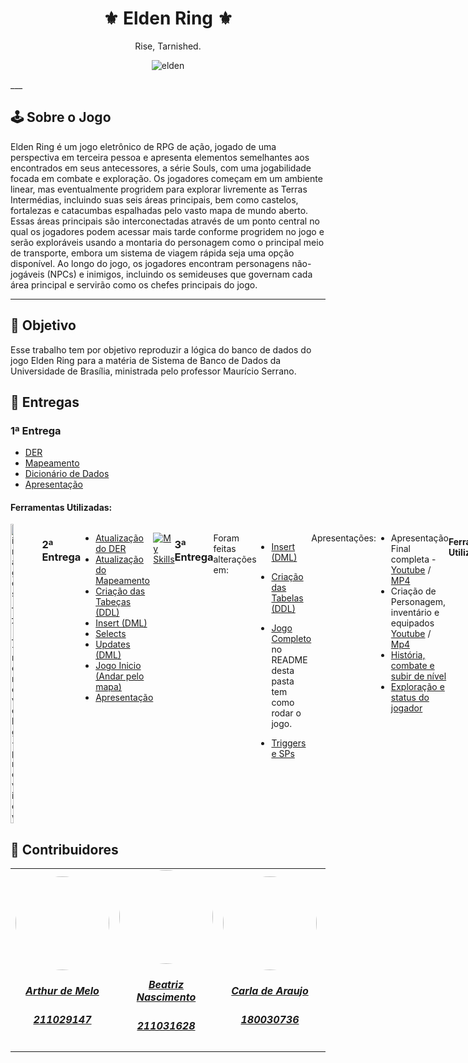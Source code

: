 <h1 align="center">⚜️ Elden Ring ⚜️</h1>

<div align="center">
  Rise, Tarnished.
  
![elden](https://github.com/user-attachments/assets/0476e059-be64-4f14-8dd8-413f8670187f)
</div>
___

## 🕹 Sobre o Jogo
Elden Ring é um jogo eletrônico de RPG de ação, jogado de uma perspectiva em terceira pessoa e apresenta elementos semelhantes aos encontrados em seus antecessores, a série Souls, com uma jogabilidade focada em combate e exploração. Os jogadores começam em um ambiente linear, mas eventualmente progridem para explorar livremente as Terras Intermédias, incluindo suas seis áreas principais, bem como castelos, fortalezas e catacumbas espalhadas pelo vasto mapa de mundo aberto. Essas áreas principais são interconectadas através de um ponto central no qual os jogadores podem acessar mais tarde conforme progridem no jogo e serão exploráveis ​​usando a montaria do personagem como o principal meio de transporte, embora um sistema de viagem rápida seja uma opção disponível. Ao longo do jogo, os jogadores encontram personagens não-jogáveis (NPCs) e inimigos, incluindo os semideuses que governam cada área principal e servirão como os chefes principais do jogo.
___

## 📜 Objetivo

Esse trabalho tem por objetivo reproduzir a lógica do banco de dados do jogo Elden Ring para a matéria de Sistema de Banco de Dados da Universidade de Brasília, ministrada pelo professor 
Maurício Serrano.

## 💎 Entregas
### 1ª Entrega 

* [DER](https://github.com/SBD1/2024.1-Elden-Ring/blob/main/docs/DER/DERv6-Final.png)
* [Mapeamento](https://github.com/SBD1/2024.1-Elden-Ring/blob/main/docs/Mapeamento/mapeamento_final.png)
* [Dicionário de Dados](https://github.com/SBD1/2024.1-Elden-Ring/blob/main/docs/DicionarioDados-EldenRing.pdf)
* [Apresentação](https://youtu.be/X5gtIR1n0aY)

#### Ferramentas Utilizadas:

<div style="display:flex;">
  <img src="https://github.com/user-attachments/assets/2e834e79-9d7c-45dc-9ea6-f93579a7e6fc" alt="images__1_-removebg-preview" style="width:10%; height:auto;">
  
### 2ª Entrega 
* [Atualização do DER](https://github.com/SBD1/2024.1-Elden-Ring/blob/main/docs/DER/DERv6-Final-Corrigido.drawio.png)
* [Atualização do Mapeamento](https://github.com/SBD1/2024.1-Elden-Ring/blob/main/docs/Mapeamento/mapeamento_final_corrigido.drawio.png)
* [Criação das Tabeças (DDL)](https://github.com/SBD1/2024.1-Elden-Ring/blob/main/docs/DDL/ddl1.0.sql)
* [Insert (DML)](https://github.com/SBD1/2024.1-Elden-Ring/blob/main/docs/DML/Inserir.sql)
* [Selects](https://github.com/SBD1/2024.1-Elden-Ring/blob/main/docs/Selects/Selects.sql)
* [Updates (DML)](https://github.com/SBD1/2024.1-Elden-Ring/blob/main/docs/DML/Update.sql)
* [Jogo Inicio (Andar pelo mapa)](https://github.com/SBD1/2024.1-Elden-Ring/tree/main/jogo)
* [Apresentação](https://youtu.be/8GZPNs6pBgc)

[![My Skills](https://skillicons.dev/icons?i=postgresql,python&theme=light)](https://skillicons.dev)

### 3ª Entrega 
Foram feitas alterações em:
* [Insert (DML)](https://github.com/SBD1/2024.1-Elden-Ring/blob/main/docs/DML/Inserir.sql)
* [Criação das Tabelas (DDL)](https://github.com/SBD1/2024.1-Elden-Ring/blob/main/docs/DDL/ddl1.0.sql)

* [Jogo Completo](https://github.com/SBD1/2024.1-Elden-Ring/tree/main/jogo) no README desta pasta tem como rodar o jogo.
* [Triggers e SPs](docs/Triggers-SPs)

Apresentações:
* Apresentação Final completa - [Youtube](https://youtu.be/kPRpKOofSFU) / [MP4](apresentacao-modulo3.7z)
* Criação de Personagem, inventário e equipados [Youtube](https://www.youtube.com/watch?v=yNuCA3SaW54&feature=youtu.be) / [Mp4](https://github.com/SBD1/2024.1-Elden-Ring/blob/main/BD1%20Elden%20Ring%20-%20Cria%C3%A7%C3%A3o%20de%20Personagem%2C%20inventario%20e%20equipados.mp4)
* [História, combate e subir de nível](historia-combate-lvl-up.mp4)
* [Exploração e status do jogador](exploracao-status.mp4)

#### Ferramentas Utilizadas:

[![My Skills](https://skillicons.dev/icons?i=postgresql,python&theme=light)](https://skillicons.dev)


</div>

## 👾 Contribuidores

<div align="center">
<table style="margin-left: auto; margin-right: auto;">
    <tr>
        <td align="center">
            <a href="https://github.com/arthurmlv">
                <img style="border-radius: 50%;" src="https://github.com/arthurmlv.png" width="150px;"/>
                <h5 class="text-center"> Arthur de Melo  </h5>
                <h5 class="text-center"> 211029147 </h5>
            </a>
        </td>
        <td align="center">
            <a href="https://github.com/Beatrizvn">
                <img style="border-radius: 50%;" src="https://github.com/Beatrizvn.png" width="150px;"/>
                <h5 class="text-center">Beatriz Nascimento <br> </h5>
                <h5 class="text-center"> 211031628 </h5>
            </a>
        </td>
       <td align="center">
            <a href="https://github.com/ccarlaa">
                <img style="border-radius: 50%;" src="https://github.com/ccarlaa.png" width="150px;"/>
                <h5 class="text-center">Carla de Araujo  <br></h5>
                <h5 class="text-center"> 180030736 </h5>
            </a>
        </td>
      <td align="center">
            <a href="https://github.com/manuziny">
                <img style="border-radius: 50%;" src="https://github.com/manuziny.png" width="150px;"/>
                <h5 class="text-center"> Geovanna Maciel <br> </h5>
                <h5 class="text-center"> 202016328 </h5>
            </a>
        </td>
    </tr>
</table>

